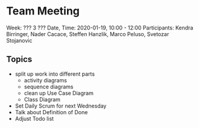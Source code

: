 # Team Meeting
Week: ??? 3 ???
Date, Time: 2020-01-19, 10:00 - 12:00
Participants: Kendra Birringer, Nader Cacace, Steffen Hanzlik, Marco Peluso, Svetozar Stojanovic

## Topics
- split up work into different parts
	- activity diagrams
	- sequence diagrams
	- clean up Use Case Diagram
	- Class Diagram
- Set Daily Scrum for next Wednesday
- Talk about Definition of Done
- Adjust Todo list
